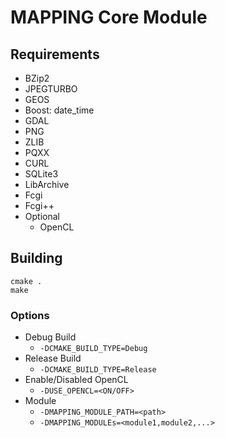 # MAPPING Core Module

## Requirements
 * BZip2
 * JPEGTURBO
 * GEOS
 * Boost: date_time
 * GDAL
 * PNG
 * ZLIB
 * PQXX
 * CURL
 * SQLite3
 * LibArchive
 * Fcgi
 * Fcgi++
 * Optional
   * OpenCL

## Building
```
cmake .
make
```

### Options
 * Debug Build
   * `-DCMAKE_BUILD_TYPE=Debug`
 * Release Build
   * `-DCMAKE_BUILD_TYPE=Release`
 * Enable/Disabled OpenCL
   * `-DUSE_OPENCL=<ON/OFF>`
 * Module
   * `-DMAPPING_MODULE_PATH=<path>`
   * `-DMAPPING_MODULEs=<module1,module2,...>`
